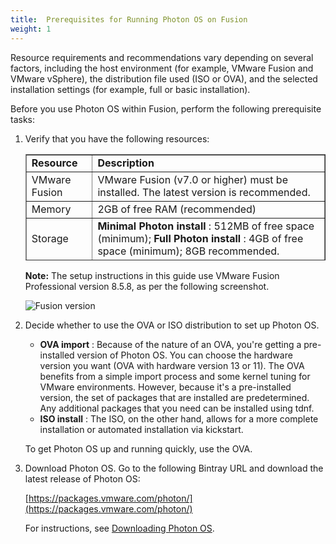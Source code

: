 ```yaml
---
title:  Prerequisites for Running Photon OS on Fusion
weight: 1
---
```


Resource requirements and recommendations vary depending on several factors, including the host environment (for example, VMware Fusion and VMware vSphere), the distribution file used (ISO or OVA), and the selected installation settings (for example, full or basic installation).

Before you use Photon OS within Fusion, perform the following prerequisite tasks:

1. Verify that you have the following resources:

	<table style="height: 170px;" border="1" width="157" cellspacing="0" cellpadding="10">
	<tbody>
	<tr>
	<td><b>Resource</b></td>
	<td><b>Description</b></td>
	</tr>
	<tr>
	<td>VMware Fusion</td>
	<td>VMware Fusion (v7.0 or higher) must be installed. The latest version is recommended.</td>
	</tr>
	<tr>
	<td>Memory</td>
	<td>2GB of free RAM (recommended)</td>
	</tr>
	<tr>
	<td>Storage</td>
	<td><b>Minimal Photon install</b> : 512MB of free space (minimum); <b>Full Photon install</b> : 4GB of free space (minimum); 8GB recommended.</td>
	</tr>
	<tr>
	<td>Distribution File</td>
	<td>Photon OS ISO or OVA file downloaded from Packages URL (<a href="https://packages.vmware.com/photon/">https://packages.vmware.com/photon/</a>).</td>
	</tr>
	</tbody>
	</table>

	**Note:** The setup instructions in this guide use VMware Fusion Professional version 8.5.8, as per the following screenshot.

	![Fusion version](../../installation-guide/images/fs-version.png)

2. Decide whether to use the OVA or ISO distribution to set up Photon OS.

    - **OVA import** : Because of the nature of an OVA, you're getting a pre-installed version of Photon OS. You can choose the hardware version you want (OVA with hardware version 13 or 11). The OVA benefits from a simple import process and some kernel tuning for VMware environments. However, because it's a pre-installed version, the set of packages that are installed are predetermined. Any additional packages that you need can be installed using tdnf.
    - **ISO install** : The ISO, on the other hand, allows for a more complete installation or automated installation via kickstart.

    To get Photon OS up and running quickly, use the OVA.
    
1. Download Photon OS. Go to the following Bintray URL and download the latest release of Photon OS:

    [https://packages.vmware.com/photon/](https://packages.vmware.com/photon/)
    
    For instructions, see [Downloading Photon OS](../../installation-guide/downloading-photon.md).
